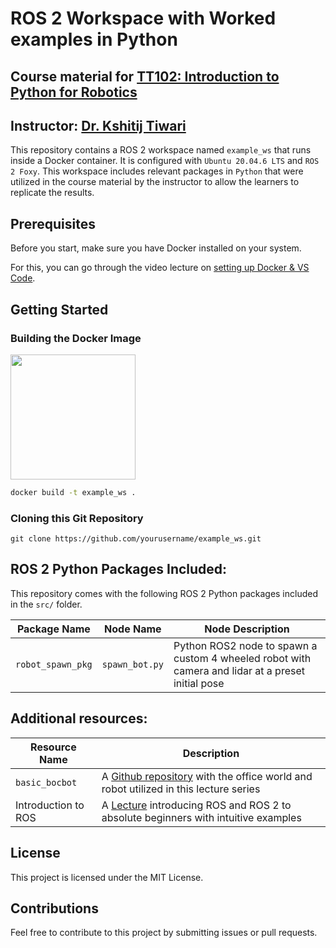 # ROS 2 Workspace with Worked examples in Python
## Course material for [TT102: Introduction to Python for Robotics](https://www.youtube.com/playlist?list=PL1gZJiDypBN4ZYK7Z7EjGrAHSxRekjWwb)
## Instructor: [Dr. Kshitij Tiwari](www.kshitijtiwari.com)



This repository contains a ROS 2 workspace named `example_ws` that runs inside a Docker container. It is configured with `Ubuntu 20.04.6 LTS` and `ROS 2 Foxy`. This workspace includes relevant packages in `Python` that were utilized in the course material by the instructor to allow the learners to replicate the results.

## Prerequisites

Before you start, make sure you have Docker installed on your system.

For this, you can go through the video lecture on [setting up Docker & VS Code](https://youtu.be/YgSkzPHKqhg?si=kYteMMlGn7VWomqJ).

## Getting Started

### Building the Docker Image

<img src="https://upload.wikimedia.org/wikipedia/commons/2/21/ROS2_Foxy_Fitzroy_poster.png" width="200" height="200">

```bash
docker build -t example_ws .
```

### Cloning this Git Repository
```
git clone https://github.com/yourusername/example_ws.git
```

## ROS 2 Python Packages Included:
This repository comes with the following ROS 2 Python packages included in the `src/` folder.

| Package Name | Node Name | Node Description |
|--------------|-----------|-----------|
| `robot_spawn_pkg` | `spawn_bot.py` | Python ROS2 node to spawn a custom 4 wheeled robot with camera and lidar at a preset initial pose|

## Additional resources:
| Resource Name | Description |
|-----------|-----------|
| `basic_bocbot` | A [Github repository](https://github.com/bunchofcoders/basic_bocbot/tree/master) with the office world and robot utilized in this lecture series |
| Introduction to ROS | A [Lecture](https://youtu.be/98AcSbtm2tI?si=CcaCErnL9YAtFSol) introducing ROS and ROS 2 to absolute beginners with intuitive examples|

## License
This project is licensed under the MIT License.

## Contributions
Feel free to contribute to this project by submitting issues or pull requests.
